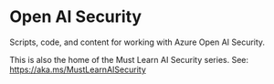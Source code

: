 # Open AI Security

Scripts, code, and content for working with Azure Open AI Security.

This is also the home of the Must Learn AI Security series. See: https://aka.ms/MustLearnAISecurity 
